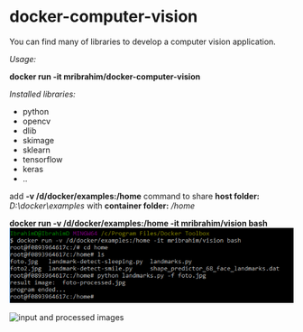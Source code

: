 # docker-computer-vision

You can find many of libraries to develop a computer vision application.

*Usage:*

**docker run -it mribrahim/docker-computer-vision**

 *Installed libraries:* 
- python
- opencv
- dlib
- skimage
- sklearn
- tensorflow
- keras
- ..


add **-v /d/docker/examples:/home** command to share __host folder:__ *D:\docker\examples* with __container folder:__ */home*

**docker run -v /d/docker/examples:/home -it mribrahim/vision bash**
![commands to run landmarks.py file](https://github.com/mribrahim/docker-computer-vision/blob/master/commands.PNG)

![input and processed images](https://github.com/mribrahim/docker-computer-vision/blob/master/temp.PNG)
